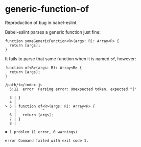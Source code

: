 # generic-function-of
Reproduction of bug in babel-eslint

Babel-eslint parses a generic function just fine:
```JS
function someGenericFunction<R>(args: R): Array<R> {
  return [args];
}
```

It fails to parse that same function when it is named `of`, however:
```JS
function of<R>(args: R): Array<R> {
  return [args];
}
```
```
/path/to/index.js
  5:12  error  Parsing error: Unexpected token, expected "("

  3 | }
  4 | 
> 5 | function of<R>(args: R): Array<R> {
    |            ^
  6 | 	return [args];
  7 | }
  8 | 

✖ 1 problem (1 error, 0 warnings)

error Command failed with exit code 1.
```
